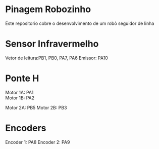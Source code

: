 # Pinagem Robozinho
Este repositorio cobre o desenvolvimento de um robô seguidor de linha


# Sensor Infravermelho
 Vetor de leitura:PB1, PB0, PA7, PA6
 Emissor: PA10
 
 # Ponte H
 Motor 1A: PA1           
 Motor 1B: PA2           
 
 Motor 2A: PB5
 Motor 2B: PB3
 
 # Encoders
 Encoder 1: PA8          Encoder 2: PA9

